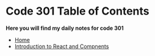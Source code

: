 # Code 301 Table of Contents

 **Here you will find my daily notes for code 301**

- [Home](README.md)
- [Introduction to React and Compnents](/301-main/reading-01.md)
